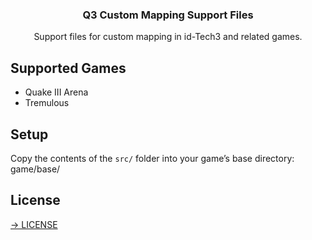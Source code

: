 <h3 align="center">Q3 Custom Mapping Support Files</h3>

<p align="center">
Support files for custom mapping in id-Tech3 and related games.
</p>


## Supported Games
- Quake III Arena 
- Tremulous 


## Setup
Copy the contents of the `src/` folder into your game’s base directory: game/base/



## License
[→ LICENSE](LICENSE)
